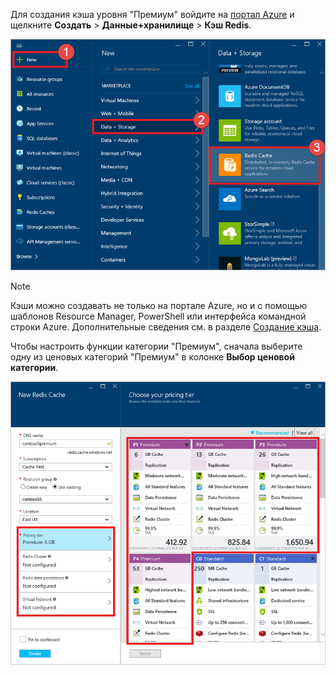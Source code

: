 Для создания кэша уровня "Премиум" войдите на [портал Azure](https://portal.azure.com) и щелкните **Создать** > **Данные+хранилище** > **Кэш Redis**.

![Создание кэша](media/redis-cache-premium-create/redis-cache-new-cache-menu.png)

> [!NOTE]
> Кэши можно создавать не только на портале Azure, но и с помощью шаблонов Resource Manager, PowerShell или интерфейса командной строки Azure. Дополнительные сведения см. в разделе [Создание кэша](../articles/redis-cache/cache-dotnet-how-to-use-azure-redis-cache.md#create-a-cache).
> 
> 

Чтобы настроить функции категории "Премиум", сначала выберите одну из ценовых категорий "Премиум" в колонке **Выбор ценовой категории**.

![Выберите ценовую категорию](media/redis-cache-premium-create/redis-cache-premium-pricing-tier.png)

<!---HONumber=AcomDC_0817_2016-->